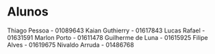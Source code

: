 # Alunos

Thiago Pessoa     - 01089643
Kaian Guthierry   - 01617843
Lucas Rafael      - 01631591
Marlon Porto      - 01611478
Guilherme de Luna - 01615925
Filipe Alves      - 01619675
Nivaldo Arruda    - 01486768